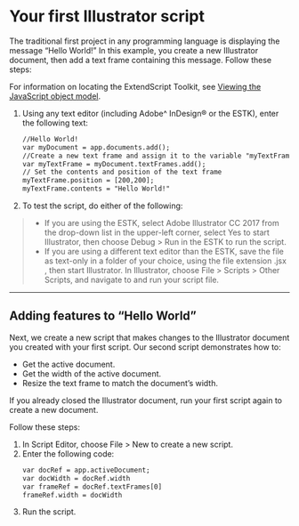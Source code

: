 <a id="scriptingjavascript-yourfirstscript"></a>

# Your first Illustrator script

The traditional first project in any programming language is displaying the message “Hello World!” In this example, you create a new Illustrator document, then add a text frame containing this message. Follow
these steps:

For information on locating the ExtendScript Toolkit, see [Viewing the JavaScript object model](../introduction/viewingTheObjectModel.md#introduction-viewingtheobjectmodel-javascript).

1. Using any text editor (including Adobe^ InDesign® or the ESTK), enter the following text:
   ```default
   //Hello World!
   var myDocument = app.documents.add();
   //Create a new text frame and assign it to the variable "myTextFrame"
   var myTextFrame = myDocument.textFrames.add();
   // Set the contents and position of the text frame
   myTextFrame.position = [200,200];
   myTextFrame.contents = "Hello World!"
   ```
2. To test the script, do either of the following:

> - If you are using the ESTK, select Adobe lllustrator CC 2017 from the drop-down list in the upper-left corner, select Yes to start Illustrator, then choose Debug > Run in the ESTK to run the script.
> - If you are using a different text editor than the ESTK, save the file as text-only in a folder of your choice, using the file extension .jsx , then start Illustrator. In Illustrator, choose File > Scripts > Other Scripts, and navigate to and run your script file.

---

## Adding features to “Hello World”

Next, we create a new script that makes changes to the Illustrator document you created with your first script. Our second script demonstrates how to:

- Get the active document.
- Get the width of the active document.
- Resize the text frame to match the document’s width.

If you already closed the Illustrator document, run your first script again to create a new document.

Follow these steps:

1. In Script Editor, choose File > New to create a new script.
2. Enter the following code:
   ```default
   var docRef = app.activeDocument;
   var docWidth = docRef.width
   var frameRef = docRef.textFrames[0]
   frameRef.width = docWidth
   ```
3. Run the script.
